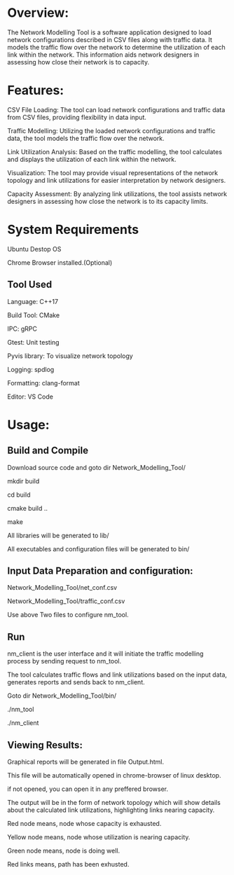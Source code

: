 # Overview:
The Network Modelling Tool is a software application designed to load network configurations described in CSV files along with traffic data. It models the traffic flow over the network to determine the utilization of each link within the network. This information aids network designers in assessing how close their network is to capacity.

# Features:
CSV File Loading: The tool can load network configurations and traffic data from CSV files, providing flexibility in data input.

Traffic Modelling: Utilizing the loaded network configurations and traffic data, the tool models the traffic flow over the network.

Link Utilization Analysis: Based on the traffic modelling, the tool calculates and displays the utilization of each link within the network.

Visualization: The tool may provide visual representations of the network topology and link utilizations for easier interpretation by network designers.

Capacity Assessment: By analyzing link utilizations, the tool assists network designers in assessing how close the network is to its capacity limits.

# System Requirements
Ubuntu Destop OS

Chrome Browser installed.(Optional)

## Tool Used
Language: C++17

Build Tool: CMake

IPC: gRPC

Gtest: Unit testing

Pyvis library: To visualize network topology

Logging: spdlog

Formatting: clang-format

Editor: VS Code


# Usage:
## Build and Compile
Download source code and goto dir Network_Modelling_Tool/

mkdir build

cd build

cmake build ..

make

All libraries will be generated to lib/

All executables and configuration files will be generated to bin/


## Input Data Preparation and configuration:
Network_Modelling_Tool/net_conf.csv

Network_Modelling_Tool/traffic_conf.csv

Use above Two files to configure nm_tool.

## Run

nm_client is the user interface and it will initiate the traffic modelling process by sending request to  nm_tool.

The tool calculates traffic flows and link utilizations based on the input data, generates reports and sends back to nm_client.

Goto dir Network_Modelling_Tool/bin/

./nm_tool

./nm_client

## Viewing Results:
Graphical reports will be generated in file Output.html.

This file will be automatically opened in chrome-browser of linux desktop. 

if not opened, you can open it in any preffered browser.

The output will be in the form of network topology which will show details about the calculated link utilizations, highlighting links nearing capacity.

Red node means, node whose capacity is exhausted.

Yellow node means, node whose utilization is nearing capacity.

Green node means, node is doing well.

Red links means, path has been exhusted.




